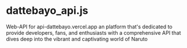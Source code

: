 # dattebayo_api.js
Web-API for api-dattebayo.vercel.app an platform that's dedicated to provide developers, fans, and enthusiasts with a comprehensive API that dives deep into the vibrant and captivating world of Naruto
